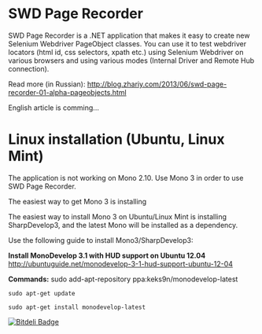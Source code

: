 SWD Page Recorder
=================

SWD Page Recorder is a .NET application that makes it easy to create new Selenium Webdriver PageObject classes. 
You can use it to test webdriver locators (html id, css selectors, xpath etc.) using Selenium Webdriver on various 
browsers and using various modes (Internal Driver and Remote Hub connection).

Read more (in Russian): http://blog.zhariy.com/2013/06/swd-page-recorder-01-alpha-pageobjects.html

English article is comming...

Linux installation (Ubuntu, Linux Mint)
========================================
The application is not working on Mono 2.10. Use Mono 3 in order to use SWD Page Recorder. 

The easiest way to get Mono 3 is installing 

The easiest way to install Mono 3 on Ubuntu/Linux Mint is installing SharpDevelop3, and the latest Mono will be installed as a dependency. 

Use the following guide to install Mono3/SharpDevelop3:

**Install MonoDevelop 3.1 with HUD support on Ubuntu 12.04**
http://ubuntuguide.net/monodevelop-3-1-hud-support-ubuntu-12-04

**Commands:**
    sudo add-apt-repository ppa:keks9n/monodevelop-latest

    sudo apt-get update

    sudo apt-get install monodevelop-latest


[![Bitdeli Badge](https://d2weczhvl823v0.cloudfront.net/dzhariy/swd-recorder/trend.png)](https://bitdeli.com/free "Bitdeli Badge")

